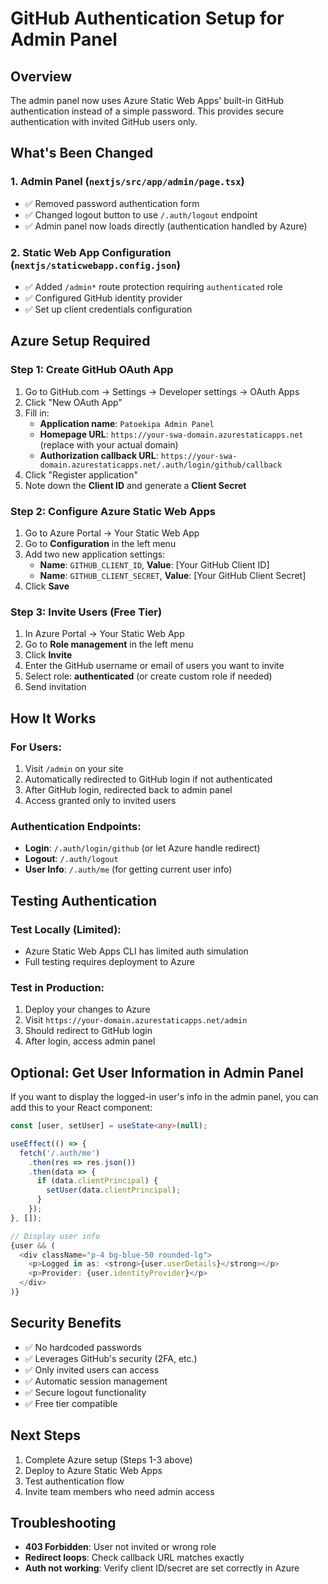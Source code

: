 # GitHub Authentication Setup for Admin Panel

## Overview
The admin panel now uses Azure Static Web Apps' built-in GitHub authentication instead of a simple password. This provides secure authentication with invited GitHub users only.

## What's Been Changed

### 1. Admin Panel (`nextjs/src/app/admin/page.tsx`)
- ✅ Removed password authentication form
- ✅ Changed logout button to use `/.auth/logout` endpoint
- ✅ Admin panel now loads directly (authentication handled by Azure)

### 2. Static Web App Configuration (`nextjs/staticwebapp.config.json`)
- ✅ Added `/admin*` route protection requiring `authenticated` role
- ✅ Configured GitHub identity provider
- ✅ Set up client credentials configuration

## Azure Setup Required

### Step 1: Create GitHub OAuth App
1. Go to GitHub.com → Settings → Developer settings → OAuth Apps
2. Click "New OAuth App"
3. Fill in:
   - **Application name**: `Patoekipa Admin Panel`
   - **Homepage URL**: `https://your-swa-domain.azurestaticapps.net` (replace with your actual domain)
   - **Authorization callback URL**: `https://your-swa-domain.azurestaticapps.net/.auth/login/github/callback`
4. Click "Register application"
5. Note down the **Client ID** and generate a **Client Secret**

### Step 2: Configure Azure Static Web Apps
1. Go to Azure Portal → Your Static Web App
2. Go to **Configuration** in the left menu
3. Add two new application settings:
   - **Name**: `GITHUB_CLIENT_ID`, **Value**: [Your GitHub Client ID]
   - **Name**: `GITHUB_CLIENT_SECRET`, **Value**: [Your GitHub Client Secret]
4. Click **Save**

### Step 3: Invite Users (Free Tier)
1. In Azure Portal → Your Static Web App
2. Go to **Role management** in the left menu
3. Click **Invite**
4. Enter the GitHub username or email of users you want to invite
5. Select role: **authenticated** (or create custom role if needed)
6. Send invitation

## How It Works

### For Users:
1. Visit `/admin` on your site
2. Automatically redirected to GitHub login if not authenticated
3. After GitHub login, redirected back to admin panel
4. Access granted only to invited users

### Authentication Endpoints:
- **Login**: `/.auth/login/github` (or let Azure handle redirect)
- **Logout**: `/.auth/logout`
- **User Info**: `/.auth/me` (for getting current user info)

## Testing Authentication

### Test Locally (Limited):
- Azure Static Web Apps CLI has limited auth simulation
- Full testing requires deployment to Azure

### Test in Production:
1. Deploy your changes to Azure
2. Visit `https://your-domain.azurestaticapps.net/admin`
3. Should redirect to GitHub login
4. After login, access admin panel

## Optional: Get User Information in Admin Panel

If you want to display the logged-in user's info in the admin panel, you can add this to your React component:

```typescript
const [user, setUser] = useState<any>(null);

useEffect(() => {
  fetch('/.auth/me')
    .then(res => res.json())
    .then(data => {
      if (data.clientPrincipal) {
        setUser(data.clientPrincipal);
      }
    });
}, []);

// Display user info
{user && (
  <div className="p-4 bg-blue-50 rounded-lg">
    <p>Logged in as: <strong>{user.userDetails}</strong></p>
    <p>Provider: {user.identityProvider}</p>
  </div>
)}
```

## Security Benefits
- ✅ No hardcoded passwords
- ✅ Leverages GitHub's security (2FA, etc.)
- ✅ Only invited users can access
- ✅ Automatic session management
- ✅ Secure logout functionality
- ✅ Free tier compatible

## Next Steps
1. Complete Azure setup (Steps 1-3 above)
2. Deploy to Azure Static Web Apps
3. Test authentication flow
4. Invite team members who need admin access

## Troubleshooting
- **403 Forbidden**: User not invited or wrong role
- **Redirect loops**: Check callback URL matches exactly
- **Auth not working**: Verify client ID/secret are set correctly in Azure 